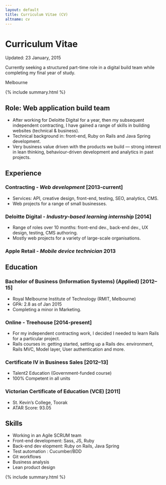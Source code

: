 ```yaml
---
layout: default
title: Curriculum Vitae (CV)
altname: cv
---
```


# Curriculum Vitae

<span class="updated">Updated: 23 January, 2015</span>

<p class="leader">Currently seeking a structured part-time role in a digital build team while completing my final year of study. </p>
<p class="leader"><i class="fa fa-location-arrow"></i> Melbourne</p>

{% include summary.html %}

## Role: Web application build team
- After working for Deloitte Digital for a year, then my subsequent independent contracting, I have gained a range of skills in building websites (technical & business).
- Technical background in: front-end, Ruby on Rails and Java Spring development.
- Very business value driven with the products we build — strong interest in lean thinking, behaviour-driven development and analytics in past projects.


## Experience

### Contracting - *Web development* [2013-current]

- Services: API, creative design, front-end, testing, SEO, analytics, CMS.
- Web projects for a range of small businesses.

### Deloitte Digital - *Industry-based learning internship* [2014]

- Range of roles over 10 months: front-end dev., back-end dev., UX design, testing, CMS authoring.
- Mostly web projects for a variety of large-scale organisations.

### Apple Retail - *Mobile device technician* 2013


## Education

### Bachelor of Business (Information Systems) (Applied) [2012–15]
- Royal Melbourne Institute of Technology (RMIT, Melbourne)
- GPA: 2.8 as of Jan 2015
- Completing a minor in Marketing.

### Online - Treehouse [2014-present]
- For my independent contracting work, I decided I needed to learn Rails for a particular project.
- Rails courses in: getting started, setting up a Rails dev. environment, Rails MVC, Model layer, User authentication and more.

### Certificate IV in Business Sales [2012–13]
- Talent2 Education (Government-funded course) 
- 100% Competent in all units

### Victorian Certificate of Education (VCE) [2011]
- St. Kevin’s College, Toorak 
- ATAR Score: 93.05


## Skills

- Working in an Agile SCRUM team
- Front-end development: Sass, JS, Ruby
- Back-end dev elopment: Ruby on Rails, Java Spring
- Test automation : Cucumber/BDD
- Git workflows
- Business analysis
- Lean product design


{% include summary.html %}
